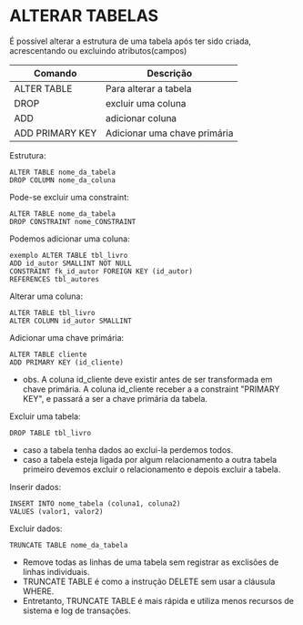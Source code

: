 # ALTERAR TABELAS 

É possível alterar a estrutura de uma tabela após ter sido criada, acrescentando ou excluindo atributos(campos)

| Comando     | Descrição                                           |
|-------------|-----------------------------------------------------|
| ALTER TABLE | Para alterar a tabela                               |
| DROP        | excluir uma coluna                                  |
| ADD         | adicionar coluna                                    |
| ADD PRIMARY KEY | Adicionar uma chave primária |

Estrutura:

    ALTER TABLE nome_da_tabela
    DROP COLUMN nome_da_coluna 
 
Pode-se excluir uma constraint:

    ALTER TABLE nome_da_tabela
    DROP CONSTRAINT nome_CONSTRAINT
 
Podemos adicionar uma coluna:

    exemplo ALTER TABLE tbl_livro
    ADD id_autor SMALLINT NOT NULL
    CONSTRAINT fk_id_autor FOREIGN KEY (id_autor)
    REFERENCES tbl_autores
 
Alterar uma coluna:

    ALTER TABLE tbl_livro
    ALTER COLUMN id_autor SMALLINT
 
Adicionar uma chave primária:

    ALTER TABLE cliente
    ADD PRIMARY KEY (id_cliente)

* obs. A coluna id_cliente deve existir antes de ser transformada em chave primária.
A coluna id_cliente receber a a constraint "PRIMARY KEY", e passará a ser a chave primária da tabela.

Excluir uma tabela:

    DROP TABLE tbl_livro

* caso a tabela tenha dados ao exclui-la perdemos todos.
* caso a tabela esteja ligada por algum relacionamento a outra tabela primeiro devemos excluir o relacionamento e depois excluir a tabela.

Inserir dados:

    INSERT INTO nome_tabela (coluna1, coluna2)
    VALUES (valor1, valor2)

Excluir dados:

    TRUNCATE TABLE nome_da_tabela

* Remove todas as linhas de uma tabela sem registrar as exclisões de linhas individuais.
* TRUNCATE TABLE é como a instrução DELETE sem usar a cláusula WHERE.
* Entretanto, TRUNCATE TABLE é mais rápida e utiliza menos recursos de sistema e log de transações.

